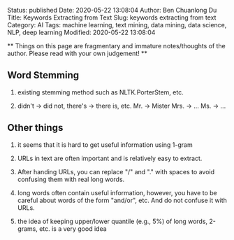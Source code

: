 Status: published
Date: 2020-05-22 13:08:04
Author: Ben Chuanlong Du
Title: Keywords Extracting from Text
Slug: keywords extracting from text
Category: AI
Tags: machine learning, text mining, data mining, data science, NLP, deep learning
Modified: 2020-05-22 13:08:04

**
Things on this page are
fragmentary and immature notes/thoughts of the author.
Please read with your own judgement!
**

## Word Stemming

1. existing stemming method such as NLTK.PorterStem, etc.

2. didn't -> did not, there's -> there is, etc.
    Mr. -> Mister
    Mrs. -> ...
    Ms. -> ...

## Other things

1. it seems that it is hard to get useful information using 1-gram

2. URLs in text are often important and is relatively easy to extract. 

3. After handing URLs, you can replace "/" and "." with spaces to avoid confusing them with real long words.


2. long words often contain useful information, 
    however, you have to be careful about  words of the form "and/or", etc.
    And do not confuse it with URLs.


3. the idea of keeping upper/lower quantile (e.g., 5%) of long words, 2-grams, etc. is a very good idea

